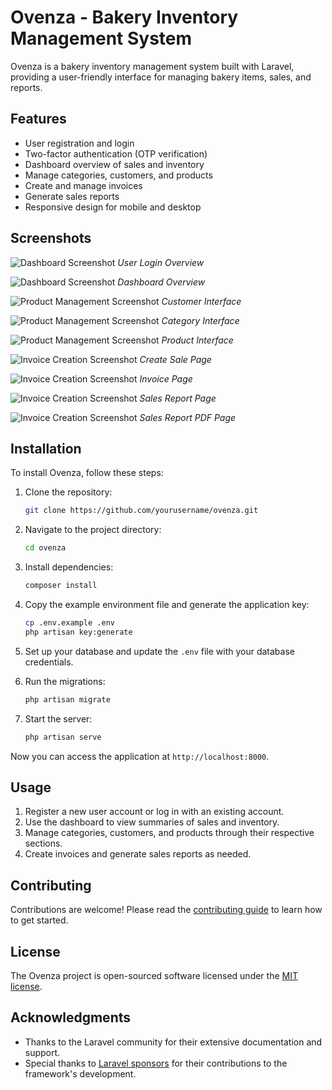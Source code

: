 
# Ovenza - Bakery Inventory Management System

Ovenza is a bakery inventory management system built with Laravel, providing a user-friendly interface for managing bakery items, sales, and reports.

## Features

- User registration and login
- Two-factor authentication (OTP verification)
- Dashboard overview of sales and inventory
- Manage categories, customers, and products
- Create and manage invoices
- Generate sales reports
- Responsive design for mobile and desktop

## Screenshots

![Dashboard Screenshot](public/images/screenshots/user-login.png)
*User Login Overview*

![Dashboard Screenshot](public/images/screenshots/dashboard.png)
*Dashboard Overview*

![Product Management Screenshot](public/images/screenshots/customer.png)
*Customer Interface*

![Product Management Screenshot](public/images/screenshots/category.png)
*Category Interface*

![Product Management Screenshot](public/images/screenshots/product.png)
*Product Interface*

![Invoice Creation Screenshot](public/images/screenshots/create-sale.png)
*Create Sale Page*

![Invoice Creation Screenshot](public/images/screenshots/invoice.png)
*Invoice Page*

![Invoice Creation Screenshot](public/images/screenshots/sales-report.png)
*Sales Report Page*

![Invoice Creation Screenshot](public/images/screenshots/sales-report-pdf.png)
*Sales Report PDF Page*


## Installation

To install Ovenza, follow these steps:

1. Clone the repository:

   ```bash
   git clone https://github.com/yourusername/ovenza.git
   ```

2. Navigate to the project directory:

   ```bash
   cd ovenza
   ```

3. Install dependencies:

   ```bash
   composer install
   ```

4. Copy the example environment file and generate the application key:

   ```bash
   cp .env.example .env
   php artisan key:generate
   ```

5. Set up your database and update the `.env` file with your database credentials.

6. Run the migrations:

   ```bash
   php artisan migrate
   ```

7. Start the server:

   ```bash
   php artisan serve
   ```

Now you can access the application at `http://localhost:8000`.

## Usage

1. Register a new user account or log in with an existing account.
2. Use the dashboard to view summaries of sales and inventory.
3. Manage categories, customers, and products through their respective sections.
4. Create invoices and generate sales reports as needed.

## Contributing

Contributions are welcome! Please read the [contributing guide](https://laravel.com/docs/contributions) to learn how to get started.

## License

The Ovenza project is open-sourced software licensed under the [MIT license](https://opensource.org/licenses/MIT).

## Acknowledgments

- Thanks to the Laravel community for their extensive documentation and support.
- Special thanks to [Laravel sponsors](https://partners.laravel.com) for their contributions to the framework's development.
